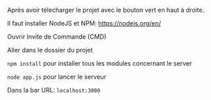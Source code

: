 Après avoir télecharger le projet avec le bouton vert en haut à droite.

Il faut installer NodeJS et NPM: https://nodejs.org/en/

Ouvrir Invite de Commande (CMD)

Aller dans le dossier du projet

`npm install` pour installer tous les modules concernant le server

`node app.js` pour lancer le serveur

Dans la bar URL: `localhost:3000`
